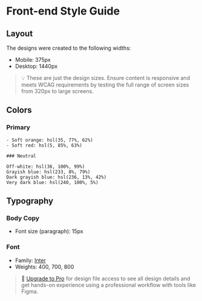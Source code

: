 # Front-end Style Guide

## Layout

The designs were created to the following widths:

- Mobile: 375px
- Desktop: 1440px

> 💡 These are just the design sizes. Ensure content is responsive and meets WCAG requirements by testing the full range of screen sizes from 320px to large screens.

## Colors

### Primary

    - Soft orange: hsl(35, 77%, 62%)
    - Soft red: hsl(5, 85%, 63%)

    ### Neutral

    Off-white: hsl(36, 100%, 99%)
    Grayish blue: hsl(233, 8%, 79%)
    Dark grayish blue: hsl(236, 13%, 42%)
    Very dark blue: hsl(240, 100%, 5%)

## Typography

### Body Copy

- Font size (paragraph): 15px

### Font

- Family: [Inter](https://fonts.google.com/specimen/Inter)
- Weights: 400, 700, 800

> 💎 [Upgrade to Pro](https://www.frontendmentor.io/pro?ref=style-guide) for design file access to see all design details and get hands-on experience using a professional workflow with tools like Figma.
